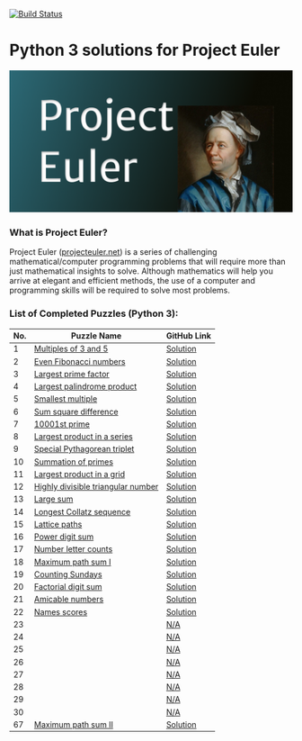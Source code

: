 [![Build Status](https://travis-ci.org/ikostan/ProjectEuler.svg?branch=master)](https://travis-ci.org/ikostan/ProjectEuler)

# Python 3 solutions for Project Euler

![](https://github.com/ikostan/ProjectEuler/blob/master/ProjectEuler.png)

### What is Project Euler?

Project Euler ([projecteuler.net](http://projecteuler.net)) is a series of challenging mathematical/computer programming problems that will require more than just mathematical insights to solve. Although mathematics will help you arrive at elegant and efficient methods, the use of a computer and programming skills will be required to solve most problems.

### List of Completed Puzzles (Python 3):

| No. | Puzzle Name                                                                                                     | GitHub Link |
|-----|-----------------------------------------------------------------------------------------------------------------|-------------|
|1    |[Multiples of 3 and 5](https://projecteuler.net/problem=1) |[Solution](https://github.com/ikostan/ProjectEuler/tree/master/Problem_1)|
|2    |[Even Fibonacci numbers](https://projecteuler.net/problem=2)|[Solution](https://github.com/ikostan/ProjectEuler/tree/master/Problem_2)|
|3    |[Largest prime factor](https://projecteuler.net/problem=3)|[Solution](https://github.com/ikostan/ProjectEuler/tree/master/Problem_3)|
|4    |[Largest palindrome product](https://projecteuler.net/problem=4)|[Solution](https://github.com/ikostan/ProjectEuler/tree/master/Problem_4)|
|5    |[Smallest multiple](https://projecteuler.net/problem=5)|[Solution](https://github.com/ikostan/ProjectEuler/tree/master/Problem_5)|
|6    |[Sum square difference](https://projecteuler.net/problem=6)|[Solution](https://github.com/ikostan/ProjectEuler/tree/master/Problem_6)|
|7    |[10001st prime](https://projecteuler.net/problem=7)|[Solution](https://github.com/ikostan/ProjectEuler/tree/master/Problem_7)|
|8    |[Largest product in a series](https://projecteuler.net/problem=8)|[Solution](https://github.com/ikostan/ProjectEuler/tree/master/Problem_8)|
|9    |[Special Pythagorean triplet](https://projecteuler.net/problem=9)|[Solution](https://github.com/ikostan/ProjectEuler/tree/master/Problem_9)|
|10   |[Summation of primes](https://projecteuler.net/problem=10)|[Solution](https://github.com/ikostan/ProjectEuler/tree/master/Problem_10)|
|11   |[Largest product in a grid](https://projecteuler.net/problem=11)|[Solution](https://github.com/ikostan/ProjectEuler/tree/master/Problem_11)|
|12   |[Highly divisible triangular number](https://projecteuler.net/problem=12)|[Solution](https://github.com/ikostan/ProjectEuler/tree/master/Problem_12)|
|13   |[Large sum](https://projecteuler.net/problem=13)|[Solution](https://github.com/ikostan/ProjectEuler/tree/master/Problem_13)|
|14   |[Longest Collatz sequence](https://projecteuler.net/problem=14)|[Solution](https://github.com/ikostan/ProjectEuler/tree/master/Problem_14)|
|15   |[Lattice paths](https://projecteuler.net/problem=15)|[Solution](https://github.com/ikostan/ProjectEuler/tree/master/Problem_15)|
|16   |[Power digit sum](https://projecteuler.net/problem=16)|[Solution](https://github.com/ikostan/ProjectEuler/tree/master/Problem_16)|
|17   |[Number letter counts](https://projecteuler.net/problem=17)|[Solution](https://github.com/ikostan/ProjectEuler/tree/master/Problem_17)|
|18   |[Maximum path sum I](https://projecteuler.net/problem=18)|[Solution](https://github.com/ikostan/ProjectEuler/tree/master/Problem_18)|
|19   |[Counting Sundays](https://projecteuler.net/problem=19)|[Solution](https://github.com/ikostan/ProjectEuler/tree/master/Problem_19)|
|20   |[Factorial digit sum](https://projecteuler.net/problem=20)|[Solution](https://github.com/ikostan/ProjectEuler/tree/master/Problem_20)|
|21   |[Amicable numbers](https://projecteuler.net/problem=21)|[Solution](https://github.com/ikostan/ProjectEuler/tree/master/Problem_21)|
|22   |[Names scores](https://projecteuler.net/problem=22)|[Solution](https://github.com/ikostan/ProjectEuler/tree/master/Problem_22)|
|23   |[]()|[N/A]()|
|24   |[]()|[N/A]()|
|25   |[]()|[N/A]()|
|26   |[]()|[N/A]()|
|27   |[]()|[N/A]()|
|28   |[]()|[N/A]()|
|29   |[]()|[N/A]()|
|30   |[]()|[N/A]()|
|67   |[Maximum path sum II](https://projecteuler.net/problem=67)|[Solution](https://github.com/ikostan/ProjectEuler/tree/master/Problem_67)|
